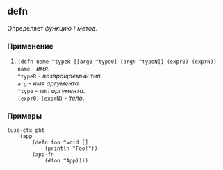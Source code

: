 ## defn
Определяет _функцию_ / _метод_.

### Применение

1. `(defn name ^typeR [[arg0 ^type0] [argN ^typeN]] (expr0) (exprN))`<br>
`name` - _имя_.<br>
`^typeR` - _возвращаемый тип_.<br>
`arg` - _имя аргумента_<br>
`^type` - _тип аргумента_.<br>
`(expr0)` `(exprN)` - _тело_.

### Примеры

```pihta
(use-ctx pht
    (app
        (defn foo ^void []
            (println "Foo!"))
        (app-fn
            (#foo ^App))))
```